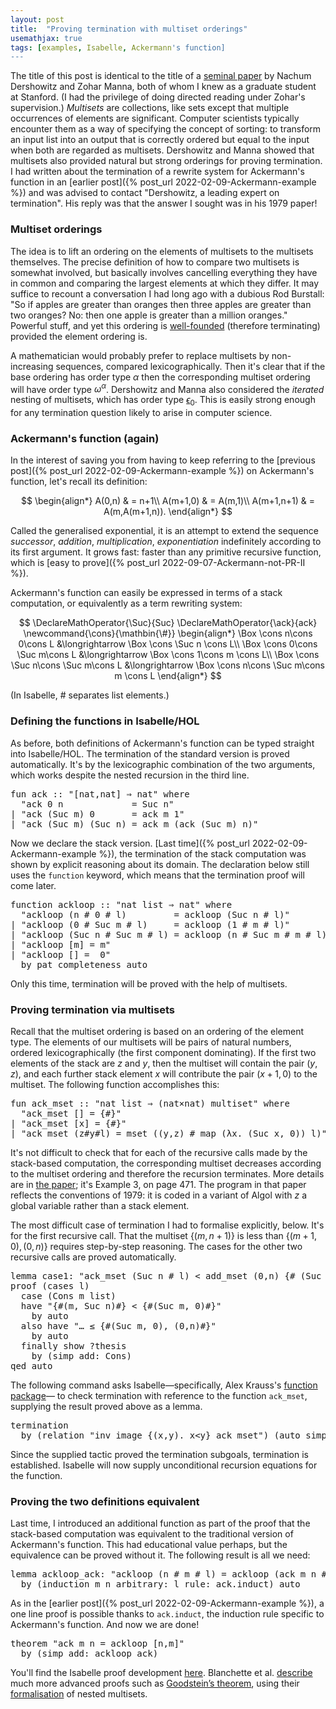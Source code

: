 ```yaml
---
layout: post
title:  "Proving termination with multiset orderings"
usemathjax: true
tags: [examples, Isabelle, Ackermann's function]
---
```


The title of this post is identical to the title of a [seminal paper](https://doi.org/10.1145/359138.359142)
by Nachum Dershowitz and Zohar Manna, both of whom I knew as a graduate student at Stanford.
(I had the privilege of doing directed reading under Zohar's supervision.)
*Multisets* are collections, like sets except that
multiple occurrences of elements are significant.
Computer scientists typically encounter them as a way of specifying
the concept of sorting: to transform an input list into an output
that is correctly ordered but equal to the input when both are regarded as multisets.
Dershowitz and Manna showed that multisets also provided
natural but strong orderings for proving termination.
I had written about the termination of a rewrite system for Ackermann's function
in an [earlier post]({% post_url 2022-02-09-Ackermann-example %})
and was advised to contact "Dershowitz, a leading
expert on termination".
His reply was that the answer I sought was in his 1979 paper!

### Multiset orderings

The idea is to lift an ordering on the elements of multisets to the multisets themselves.
The precise definition of how to compare two multisets is somewhat involved,
but basically involves cancelling everything they have in common and comparing
the largest elements at which they differ.
It may suffice to recount a conversation I had long ago with a dubious
Rod Burstall: "So if apples are greater than oranges then three apples are greater than two oranges? No: then one apple is greater than a million oranges."
Powerful stuff, and yet this ordering is [well-founded](https://en.wikipedia.org/wiki/Well-founded_relation) (therefore terminating)
provided the element ordering is.

A mathematician would probably prefer to replace multisets by non-increasing sequences, compared lexicographically.
Then it's clear that if the base ordering
has order type $\alpha$ then the corresponding multiset ordering
will have order type $\omega^\alpha$.
Dershowitz and Manna also considered the *iterated* nesting of multisets,
which has order type [$\epsilon_0$](https://en.wikipedia.org/wiki/Epsilon_number).
This is easily strong enough for any termination question likely to arise in computer science.

### Ackermann's function (again)

In the interest of saving you from having to keep referring
to the [previous post]({% post_url 2022-02-09-Ackermann-example %})
on Ackermann's function, let's recall its definition:

$$
\begin{align*}
	A(0,n) & = n+1\\
	A(m+1,0) & = A(m,1)\\
	A(m+1,n+1) & = A(m,A(m+1,n)).
\end{align*}
$$

Called the generalised exponential, it is an attempt to extend the sequence
*successor*, *addition*, *multiplication*, *exponentiation* indefinitely according to its first argument.
It grows fast: faster than any primitive recursive function, which is
[easy to prove]({% post_url 2022-09-07-Ackermann-not-PR-II %}).

Ackermann's function can easily be expressed in terms of a stack computation, or equivalently as a term rewriting system:

$$
\DeclareMathOperator{\Suc}{Suc}
\DeclareMathOperator{\ack}{ack}
\newcommand{\cons}{\mathbin{\#}}
\begin{align*}
	\Box \cons n\cons 0\cons L &\longrightarrow \Box \cons \Suc n \cons  L\\
	\Box \cons 0\cons \Suc m\cons L &\longrightarrow \Box \cons 1\cons  m \cons L\\
	\Box \cons \Suc n\cons \Suc m\cons L &\longrightarrow \Box \cons n\cons \Suc m\cons  m \cons L
\end{align*}
$$

(In Isabelle, # separates list elements.)


### Defining the functions in Isabelle/HOL

As before, both definitions of Ackermann's function can be typed straight into Isabelle/HOL.
The termination of the standard version is proved automatically.
It's by the lexicographic combination of the two arguments, which works despite the nested recursion in the third line.

<pre class="source">
<span class="keyword1"><span class="command">fun</span> <span class="entity">ack</span></span><span> </span><span class="main">::</span><span> </span><span class="quoted quoted"><span>"</span><span class="main">[</span>nat<span class="main">,</span>nat<span class="main">]</span><span> </span><span class="main">⇒</span><span> </span>nat<span>"</span></span><span> </span><span class="keyword2 keyword">where</span><span>
  </span><span class="quoted quoted"><span>"</span><span class="free">ack</span><span> </span><span class="main">0</span><span> </span><span class="free bound entity">n</span><span>             </span><span class="main">=</span><span> </span>Suc<span> </span><span class="free bound entity">n</span><span>"</span></span><span>
</span><span class="main">|</span><span> </span><span class="quoted quoted"><span>"</span><span class="free">ack</span><span> </span><span class="main">(</span>Suc<span> </span><span class="free bound entity">m</span><span class="main">)</span><span> </span><span class="main">0</span><span>       </span><span class="main">=</span><span> </span><span class="free">ack</span><span> </span><span class="free bound entity">m</span><span> </span><span class="main">1</span><span>"</span></span><span>
</span><span class="main">|</span><span> </span><span class="quoted quoted"><span>"</span><span class="free">ack</span><span> </span><span class="main">(</span>Suc<span> </span><span class="free bound entity">m</span><span class="main">)</span><span> </span><span class="main">(</span>Suc<span> </span><span class="free bound entity">n</span><span class="main">)</span><span> </span><span class="main">=</span><span> </span><span class="free">ack</span><span> </span><span class="free bound entity">m</span><span> </span><span class="main">(</span><span class="free">ack</span><span> </span><span class="main">(</span>Suc<span> </span><span class="free bound entity">m</span><span class="main">)</span><span> </span><span class="free bound entity">n</span><span class="main">)</span><span>"</span></span>
</pre>

Now we declare the stack version.
[Last time]({% post_url 2022-02-09-Ackermann-example %}),
the termination of the stack computation was shown by explicit reasoning
about its domain. The declaration below still uses the `function` keyword,
which means that the termination proof will come later.

<pre class="source">
<span class="keyword1 command">function</span><span> </span><span class="entity">ackloop</span><span> </span><span class="main">::</span><span> </span><span class="quoted quoted"><span>"</span>nat<span> </span>list<span> </span><span class="main">⇒</span><span> </span>nat<span>"</span></span><span> </span><span class="keyword2 keyword">where</span><span>
  </span><span class="quoted quoted"><span>"</span><span class="free">ackloop</span><span> </span><span class="main">(</span><span class="free bound entity">n</span><span> </span><span class="main">#</span><span> </span><span class="main">0</span><span> </span><span class="main">#</span><span> </span><span class="free bound entity">l</span><span class="main">)</span><span>         </span><span class="main">=</span><span> </span><span class="free">ackloop</span><span> </span><span class="main">(</span>Suc<span> </span><span class="free bound entity">n</span><span> </span><span class="main">#</span><span> </span><span class="free bound entity">l</span><span class="main">)</span><span>"</span></span><span>
</span><span class="main">|</span><span> </span><span class="quoted quoted"><span>"</span><span class="free">ackloop</span><span> </span><span class="main">(</span><span class="main">0</span><span> </span><span class="main">#</span><span> </span>Suc<span> </span><span class="free bound entity">m</span><span> </span><span class="main">#</span><span> </span><span class="free bound entity">l</span><span class="main">)</span><span>     </span><span class="main">=</span><span> </span><span class="free">ackloop</span><span> </span><span class="main">(</span><span class="main">1</span><span> </span><span class="main">#</span><span> </span><span class="free bound entity">m</span><span> </span><span class="main">#</span><span> </span><span class="free bound entity">l</span><span class="main">)</span><span>"</span></span><span>
</span><span class="main">|</span><span> </span><span class="quoted quoted"><span>"</span><span class="free">ackloop</span><span> </span><span class="main">(</span>Suc<span> </span><span class="free bound entity">n</span><span> </span><span class="main">#</span><span> </span>Suc<span> </span><span class="free bound entity">m</span><span> </span><span class="main">#</span><span> </span><span class="free bound entity">l</span><span class="main">)</span><span> </span><span class="main">=</span><span> </span><span class="free">ackloop</span><span> </span><span class="main">(</span><span class="free bound entity">n</span><span> </span><span class="main">#</span><span> </span>Suc<span> </span><span class="free bound entity">m</span><span> </span><span class="main">#</span><span> </span><span class="free bound entity">m</span><span> </span><span class="main">#</span><span> </span><span class="free bound entity">l</span><span class="main">)</span><span>"</span></span><span>
</span><span class="main">|</span><span> </span><span class="quoted quoted"><span>"</span><span class="free">ackloop</span><span> </span><span class="main">[</span><span class="free bound entity">m</span><span class="main">]</span><span> </span><span class="main">=</span><span> </span><span class="free bound entity">m</span><span>"</span></span><span>
</span><span class="main">|</span><span> </span><span class="quoted quoted"><span>"</span><span class="free">ackloop</span><span> </span><span class="main">[]</span><span> </span><span class="main">=</span><span>  </span><span class="main">0</span><span>"</span></span><span>
  </span><span class="keyword1 command">by</span><span> </span><span class="operator">pat_completeness</span><span> </span><span class="operator">auto</span>
</pre>

Only this time, termination will be proved with the help of multisets.

### Proving termination via multisets

Recall that the multiset ordering is based on an ordering of the element type.
The elements of our multisets will be pairs of natural numbers,
ordered lexicographically (the first component dominating).
If the first two elements of the stack are $z$ and $y$, then
the multiset will contain the pair $(y,z)$, and each further stack element $x$
will contribute the pair $(x+1,0)$ to the multiset.
The following function accomplishes this:

<pre class="source">
<span class="keyword1 command">fun</span> <span class="entity">ack_mset</span> <span class="main">::</span> <span class="quoted"><span class="quoted"><span>"</span>nat</span> list</span> <span class="main">⇒</span> <span class="main">(</span>nat<span class="main">×</span>nat<span class="main">)</span> multiset<span>"</span> <span class="keyword2 keyword">where</span><span>
  </span><span class="quoted"><span class="quoted"><span>"</span><span class="free">ack_mset</span> <span class="main">[]</span></span> <span class="main">=</span></span> <span class="main">{#}</span><span>"</span><span>
</span><span class="main">|</span> <span class="quoted"><span class="quoted"><span>"</span><span class="free">ack_mset</span> <span class="main">[</span><span class="free bound entity">x</span><span class="main">]</span> <span class="main">=</span></span> <span class="main">{#}</span></span><span>"</span><span>
</span><span class="main">|</span> <span class="quoted"><span class="quoted"><span>"</span><span class="free">ack_mset</span> <span class="main">(</span><span class="free bound entity">z</span><span class="main">#</span></span><span class="free bound entity">y</span><span class="main">#</span></span><span class="free bound entity">l</span><span class="main">)</span> <span class="main">=</span> mset <span class="main">(</span><span class="main">(</span><span class="free bound entity">y</span><span class="main">,</span><span class="free bound entity">z</span><span class="main">)</span> <span class="main">#</span> map <span class="main">(</span><span class="main">λ</span><span class="bound">x</span><span class="main">.</span> <span class="main">(</span>Suc <span class="bound">x</span><span class="main">,</span> <span class="main">0</span><span class="main">)</span><span class="main">)</span> <span class="free bound entity">l</span><span class="main">)</span><span>"</span>
</pre>

It's not difficult to check that for each of the recursive calls made by
the stack-based computation, the corresponding multiset decreases
according to the multiset ordering and therefore the recursion terminates.
More details are in [the paper](https://doi.org/10.1145/359138.359142);
it's Example 3, on page 471.
The program in that paper reflects the conventions of 1979:
it is coded in a variant of Algol
with $z$ a global variable rather than a stack element.

The most difficult case of termination I had to formalise explicitly, below.
It's for the first recursive call.
That the multiset $\{(m,n+1)\}$ is less than $\{(m+1,0),(0,n)\}$
requires step-by-step reasoning. The cases for the other two recursive calls
are proved automatically.

<pre class="source">
<span class="keyword1 command">lemma</span> case1<span class="main">:</span> <span class="quoted"><span class="quoted"><span>"</span>ack_mset</span> <span class="main">(</span>Suc</span> <span class="free">n</span> <span class="main">#</span> <span class="free">l</span><span class="main">)</span> <span class="main">&lt;</span> add_mset <span class="main">(</span><span class="main">0</span><span class="main">,</span><span class="free">n</span><span class="main">)</span> <span class="main">{#</span> <span class="main">(</span>Suc <span class="bound">x</span><span class="main">,</span> <span class="main">0</span><span class="main">)</span><span class="main">.</span> <span class="bound">x</span> <span class="main">∈#</span> mset <span class="free">l</span> <span class="main">#}</span><span>"</span><span>
</span><span class="keyword1 command">proof</span> <span class="main">(</span><span class="operator">cases</span> <span class="quoted free">l</span><span class="main">)</span><span>
  </span><span class="keyword3 command">case</span> <span class="main">(</span>Cons <span class="skolem">m</span> <span class="skolem">list</span><span class="main">)</span><span>
  </span><span class="keyword1 command">have</span> <span class="quoted"><span class="quoted"><span>"</span><span class="main">{#</span><span class="main">(</span><span class="skolem">m</span><span class="main">,</span> Suc</span> <span class="free">n</span><span class="main">)</span><span class="main">#}</span> <span class="main">&lt;</span></span> <span class="main">{#</span><span class="main">(</span>Suc <span class="skolem">m</span><span class="main">,</span> <span class="main">0</span><span class="main">)</span><span class="main">#}</span><span>"</span><span>
    </span><span class="keyword1 command">by</span> <span class="operator">auto</span><span>
  </span><span class="keyword1 command">also</span> <span class="keyword1 command">have</span> <span class="quoted"><span class="quoted"><span>"</span><span class="main">…</span> <span class="main">≤</span></span> <span class="main">{#</span><span class="main">(</span>Suc</span> <span class="skolem">m</span><span class="main">,</span> <span class="main">0</span><span class="main">)</span><span class="main">,</span> <span class="main">(</span><span class="main">0</span><span class="main">,</span><span class="free">n</span><span class="main">)</span><span class="main">#}</span><span>"</span><span>
    </span><span class="keyword1 command">by</span> <span class="operator">auto</span><span>
  </span><span class="keyword1 command">finally</span> <span class="keyword3 command">show</span> <span class="var quoted var">?thesis</span><span>
    </span><span class="keyword1 command">by</span> <span class="main">(</span><span class="operator">simp</span> <span class="quasi_keyword">add</span><span class="main main">:</span> Cons<span class="main">)</span><span>
</span><span class="keyword1 command">qed</span> <span class="operator">auto</span>
</pre>

The following command asks Isabelle—specifically, Alex Krauss's [function package](https://isabelle.in.tum.de/dist/Isabelle/doc/functions.pdf)— to check termination
with reference to the function `ack_mset`,
supplying the result proved above as a lemma.

<pre class="source">
<span class="keyword1 command">termination</span><span>
  </span><span class="keyword1 command">by</span> <span class="main">(</span><span class="operator">relation</span> <span class="quoted"><span class="quoted"><span>"</span>inv_image</span> <span class="main">{</span><span class="main">(</span><span class="bound">x</span><span class="main">,</span><span class="bound">y</span><span class="main">)</span><span class="main">.</span> <span class="bound">x</span><span class="main">&lt;</span></span><span class="bound">y</span><span class="main">}</span> ack_mset<span>"</span><span class="main">)</span> <span class="main">(</span><span class="operator">auto</span> <span class="quasi_keyword">simp</span><span class="main main">:</span> wf case1<span class="main">)</span>
</pre>

Since the supplied tactic proved the termination subgoals, termination is established.
Isabelle will now supply unconditional recursion equations for the function.

### Proving the two definitions equivalent

Last time, I introduced an additional function as part of the proof
that the stack-based computation was equivalent to the traditional version of
Ackermann's function. This had educational value perhaps,
but the equivalence can be proved without it.
The following result is all we need:

<pre class="source">
<span class="keyword1 command">lemma</span> ackloop_ack<span class="main">:</span> <span class="quoted"><span class="quoted"><span>"</span>ackloop</span> <span class="main">(</span><span class="free">n</span> <span class="main">#</span></span> <span class="free">m</span> <span class="main">#</span> <span class="free">l</span><span class="main">)</span> <span class="main">=</span> ackloop <span class="main">(</span>ack <span class="free">m</span> <span class="free">n</span> <span class="main">#</span> <span class="free">l</span><span class="main">)</span><span>"</span><span>
  </span><span class="keyword1 command">by</span> <span class="main">(</span><span class="operator">induction</span> <span class="quoted free">m</span> <span class="quoted free">n</span> <span class="quasi_keyword">arbitrary</span><span class="main main">:</span> <span class="quoted free">l</span> <span class="quasi_keyword">rule</span><span class="main main">:</span> ack.induct<span class="main">)</span> <span class="operator">auto</span>
</pre>

As in the [earlier post]({% post_url 2022-02-09-Ackermann-example %}),
a one line proof is possible thanks to `ack.induct`, the induction rule
specific to Ackermann's function.
And now we are done!

<pre class="source">
<span class="keyword1 command">theorem</span> <span class="quoted"><span class="quoted"><span>"</span>ack</span> <span class="free">m</span> <span class="free">n</span> <span class="main">=</span></span> ackloop <span class="main">[</span><span class="free">n</span><span class="main">,</span><span class="free">m</span><span class="main">]</span><span>"</span><span>
  </span><span class="keyword1 command">by</span> <span class="main">(</span><span class="operator">simp</span> <span class="quasi_keyword">add</span><span class="main main">:</span> ackloop_ack<span class="main">)</span>
</pre>

You'll find the Isabelle proof development [here](/Isabelle-Examples/AckermannM.thy).
Blanchette et al. [describe](https://drops.dagstuhl.de/opus/volltexte/2017/7715/) much more advanced proofs such as [Goodstein’s theorem](https://en.wikipedia.org/wiki/Goodstein%27s_theorem), 
using their [formalisation](https://www.isa-afp.org/entries/Nested_Multisets_Ordinals.html) of nested multisets.